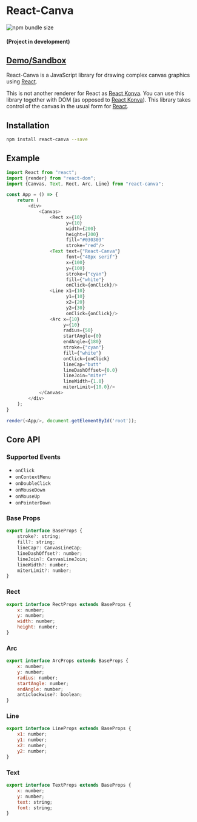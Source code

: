 # React-Canva
![npm bundle size](https://img.shields.io/bundlephobia/min/react-canva?color=green)
#### (Project in development)

## [Demo/Sandbox](https://goldenfishe.github.io/react-canva/)

React-Canva is a JavaScript library for drawing complex canvas graphics using
[React](http://facebook.github.io/react/).

This is not another renderer for React as [React Konva](https://github.com/konvajs/react-konva). You can use this
library together with DOM (as opposed to [React Konva](https://github.com/konvajs/react-konva)). This library takes
control of the canvas in the usual form for [React](http://facebook.github.io/react/).

## Installation

```bash
npm install react-canva --save
```

## Example

```javascript
import React from "react";
import {render} from "react-dom";
import {Canvas, Text, Rect, Arc, Line} from "react-canva";

const App = () => {
    return (
        <div>
            <Canvas>
                <Rect x={10}
                      y={10}
                      width={200}
                      height={200}
                      fill="#030303"
                      stroke="red"/>
                <Text text={"React-Canva"}
                      font={"48px serif"}
                      x={100}
                      y={100}
                      stroke={"cyan"}
                      fill={"white"}
                      onClick={onClick}/>
                <Line x1={10}
                      y1={10}
                      x2={20}
                      y2={30}
                      onClick={onClick}/>
                <Arc x={10}
                     y={10}
                     radius={50}
                     startAngle={0}
                     endAngle={180}
                     stroke={"cyan"}
                     fill={"white"}
                     onClick={onClick}
                     lineCap="butt"
                     lineDashOffset={0.0}
                     lineJoin="miter"
                     lineWidth={1.0}
                     miterLimit={10.0}/>
            </Canvas>
        </div>
    );
}

render(<App/>, document.getElementById('root'));
```

## Core API
### Supported Events
* `onClick`
* `onContextMenu`
* `onDoubleClick`
* `onMouseDown`
* `onMouseUp`
* `onPointerDown`
### Base Props
```javascript
export interface BaseProps {
    stroke?: string;
    fill?: string;
    lineCap?: CanvasLineCap;
    lineDashOffset?: number;
    lineJoin?: CanvasLineJoin;
    lineWidth?: number;
    miterLimit?: number;
}
```
### Rect
```javascript
export interface RectProps extends BaseProps {
    x: number;
    y: number;
    width: number;
    height: number;
}
```
### Arc
```javascript
export interface ArcProps extends BaseProps {
    x: number;
    y: number;
    radius: number;
    startAngle: number;
    endAngle: number;
    anticlockwise?: boolean;
}
```
### Line
```javascript
export interface LineProps extends BaseProps {
    x1: number;
    y1: number;
    x2: number;
    y2: number;
}
```
### Text
```javascript
export interface TextProps extends BaseProps {
    x: number;
    y: number;
    text: string;
    font: string;
}
```